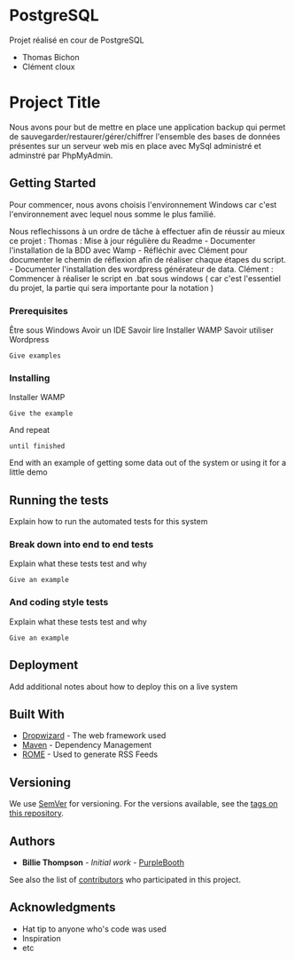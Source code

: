 # PostgreSQL
Projet réalisé en cour de PostgreSQL 
- Thomas Bichon
- Clément cloux 
# Project Title

Nous avons pour but de mettre en place une application backup qui permet de sauvegarder/restaurer/gérer/chiffrer l'ensemble des bases de données présentes sur un serveur web mis en place avec MySql administré et adminstré par PhpMyAdmin.



## Getting Started

Pour commencer, nous avons choisis l'environnement Windows car c'est l'environnement avec lequel nous somme le plus familié.

Nous reflechissons à un ordre de tâche à effectuer afin de réussir au mieux ce projet : 
Thomas : Mise à jour régulière du Readme 
          - Documenter l'installation de la BDD avec Wamp
          - Réfléchir avec Clément pour documenter le chemin de réflexion afin de réaliser chaque étapes du script.
          - Documenter l'installation des wordpress générateur de data. 
Clément : Commencer à réaliser le script en .bat sous windows ( car c'est l'essentiel du projet, la partie qui sera importante pour la notation )

### Prerequisites
Être sous Windows
Avoir un IDE 
Savoir lire
Installer WAMP 
Savoir utiliser Wordpress

```
Give examples
```

### Installing

Installer WAMP 

```
Give the example
```

And repeat

```
until finished
```

End with an example of getting some data out of the system or using it for a little demo

## Running the tests

Explain how to run the automated tests for this system

### Break down into end to end tests

Explain what these tests test and why

```
Give an example
```

### And coding style tests

Explain what these tests test and why

```
Give an example
```

## Deployment

Add additional notes about how to deploy this on a live system

## Built With

* [Dropwizard](http://www.dropwizard.io/1.0.2/docs/) - The web framework used
* [Maven](https://maven.apache.org/) - Dependency Management
* [ROME](https://rometools.github.io/rome/) - Used to generate RSS Feeds


## Versioning

We use [SemVer](http://semver.org/) for versioning. For the versions available, see the [tags on this repository](https://github.com/your/project/tags). 

## Authors

* **Billie Thompson** - *Initial work* - [PurpleBooth](https://github.com/PurpleBooth)

See also the list of [contributors](https://github.com/your/project/contributors) who participated in this project.


## Acknowledgments

* Hat tip to anyone who's code was used
* Inspiration
* etc

